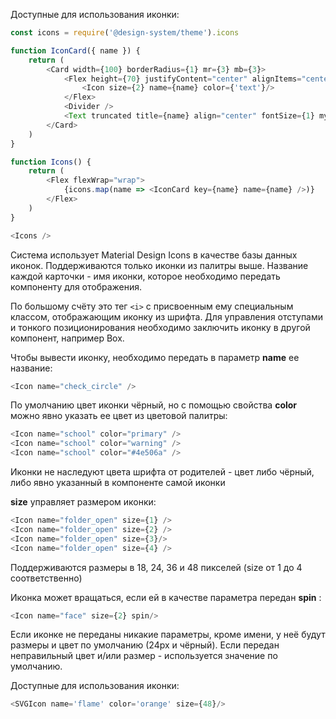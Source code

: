 Доступные для использования иконки:
```js noeditor
const icons = require('@design-system/theme').icons

function IconCard({ name }) {
    return (
        <Card width={100} borderRadius={1} mr={3} mb={3}>
            <Flex height={70} justifyContent="center" alignItems="center">
                <Icon size={2} name={name} color={'text'}/>
            </Flex>
            <Divider />
            <Text truncated title={name} align="center" fontSize={1} my={2} px={1}>{name}</Text>
        </Card>
    )
}

function Icons() {
    return (
        <Flex flexWrap="wrap">
            {icons.map(name => <IconCard key={name} name={name} />)}
        </Flex>
    )
}

<Icons />
```

Система использует Material Design Icons в качестве базы данных иконок. Поддерживаются только иконки из палитры выше. Название каждой карточки - имя иконки, которое необходимо передать компоненту для отображения. 

По большому счёту это тег `<i>` с присвоенным ему специальным классом, отображающим иконку из шрифта. Для управления отступами и тонкого позиционирования необходимо заключить иконку в другой компонент, например Box.

Чтобы вывести иконку, необходимо передать в параметр **name** ее название:
```js 
<Icon name="check_circle" />
```

По умолчанию цвет иконки чёрный, но с помощью свойства **color** можно явно указать ее цвет из цветовой палитры:
```js
<Icon name="school" color="primary" />
<Icon name="school" color="warning" />
<Icon name="school" color="#4e506a" />
```

Иконки не наследуют цвета шрифта от родителей - цвет либо чёрный, либо явно указанный в компоненте самой иконки

**size** управляет размером иконки:
```js
<Icon name="folder_open" size={1} />
<Icon name="folder_open" size={2} />
<Icon name="folder_open" size={3}/> 
<Icon name="folder_open" size={4} />
```
Поддерживаются размеры в 18, 24, 36 и 48 пикселей (size от 1 до 4 соответственно)

Иконка может вращаться, если ей в качестве параметра передан **spin** :
```js
<Icon name="face" size={2} spin/>
```

Если иконке не переданы никакие параметры, кроме имени, у неё будут размеры и цвет по умолчанию (24px и чёрный). 
Если передан неправильный цвет и/или размер - используется значение по умолчанию. 

Доступные для использования иконки:
```js noeditor
<SVGIcon name='flame' color='orange' size={48}/>
```
